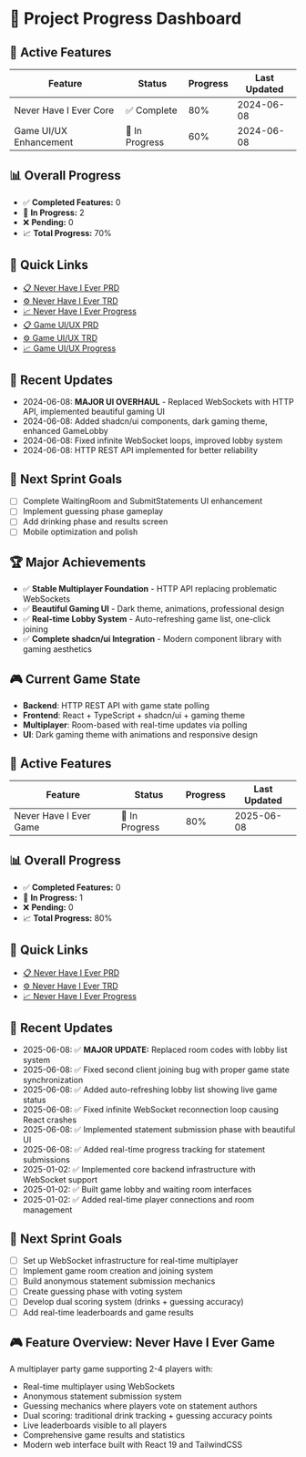 # 🚀 Project Progress Dashboard

## 🎯 Active Features
| Feature | Status | Progress | Last Updated |
|---|-----|----|-----|
| Never Have I Ever Core | ✅ Complete | 80% | 2024-06-08 |
| Game UI/UX Enhancement | 🔄 In Progress | 60% | 2024-06-08 |

## 📊 Overall Progress
- ✅ **Completed Features:** 0
- 🔄 **In Progress:** 2  
- ❌ **Pending:** 0
- 📈 **Total Progress:** 70%

## 🔗 Quick Links
- [📋 Never Have I Ever PRD](PRD_neverHaveIEver.md)
- [⚙️ Never Have I Ever TRD](TRD_neverHaveIEver.md)
- [📈 Never Have I Ever Progress](PROGRESS_neverHaveIEver.md)
- [📋 Game UI/UX PRD](PRD_gameUIUX.md)
- [⚙️ Game UI/UX TRD](TRD_gameUIUX.md)
- [📈 Game UI/UX Progress](PROGRESS_gameUIUX.md)

## 📅 Recent Updates
- 2024-06-08: **MAJOR UI OVERHAUL** - Replaced WebSockets with HTTP API, implemented beautiful gaming UI
- 2024-06-08: Added shadcn/ui components, dark gaming theme, enhanced GameLobby
- 2024-06-08: Fixed infinite WebSocket loops, improved lobby system
- 2024-06-08: HTTP REST API implemented for better reliability

## 🎯 Next Sprint Goals
- [ ] Complete WaitingRoom and SubmitStatements UI enhancement
- [ ] Implement guessing phase gameplay
- [ ] Add drinking phase and results screen
- [ ] Mobile optimization and polish

## 🏆 Major Achievements
- ✅ **Stable Multiplayer Foundation** - HTTP API replacing problematic WebSockets
- ✅ **Beautiful Gaming UI** - Dark theme, animations, professional design
- ✅ **Real-time Lobby System** - Auto-refreshing game list, one-click joining
- ✅ **Complete shadcn/ui Integration** - Modern component library with gaming aesthetics

## 🎮 Current Game State
- **Backend**: HTTP REST API with game state polling
- **Frontend**: React + TypeScript + shadcn/ui + gaming theme
- **Multiplayer**: Room-based with real-time updates via polling
- **UI**: Dark gaming theme with animations and responsive design

## 🎯 Active Features
| Feature | Status | Progress | Last Updated |
|---|-----|----|-----|
| Never Have I Ever Game | 🔄 In Progress | 80% | 2025-06-08 |

## 📊 Overall Progress
- ✅ **Completed Features:** 0
- 🔄 **In Progress:** 1  
- ❌ **Pending:** 0
- 📈 **Total Progress:** 80%

## 🔗 Quick Links
- [📋 Never Have I Ever PRD](PRD_neverHaveIEver.md)
- [⚙️ Never Have I Ever TRD](TRD_neverHaveIEver.md)
- [📈 Never Have I Ever Progress](PROGRESS_neverHaveIEver.md)

## 📅 Recent Updates
- 2025-06-08: ✅ **MAJOR UPDATE:** Replaced room codes with lobby list system
- 2025-06-08: ✅ Fixed second client joining bug with proper game state synchronization  
- 2025-06-08: ✅ Added auto-refreshing lobby list showing live game status
- 2025-06-08: ✅ Fixed infinite WebSocket reconnection loop causing React crashes
- 2025-06-08: ✅ Implemented statement submission phase with beautiful UI
- 2025-06-08: ✅ Added real-time progress tracking for statement submissions
- 2025-01-02: ✅ Implemented core backend infrastructure with WebSocket support
- 2025-01-02: ✅ Built game lobby and waiting room interfaces
- 2025-01-02: ✅ Added real-time player connections and room management

## 🎯 Next Sprint Goals
- [ ] Set up WebSocket infrastructure for real-time multiplayer
- [ ] Implement game room creation and joining system
- [ ] Build anonymous statement submission mechanics
- [ ] Create guessing phase with voting system
- [ ] Develop dual scoring system (drinks + guessing accuracy)
- [ ] Add real-time leaderboards and game results

## 🎮 Feature Overview: Never Have I Ever Game
A multiplayer party game supporting 2-4 players with:
- Real-time multiplayer using WebSockets
- Anonymous statement submission system
- Guessing mechanics where players vote on statement authors
- Dual scoring: traditional drink tracking + guessing accuracy points
- Live leaderboards visible to all players
- Comprehensive game results and statistics
- Modern web interface built with React 19 and TailwindCSS 